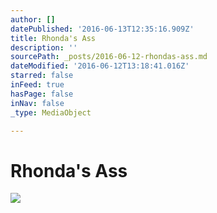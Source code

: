 ```yaml
---
author: []
datePublished: '2016-06-13T12:35:16.909Z'
title: Rhonda's Ass
description: ''
sourcePath: _posts/2016-06-12-rhondas-ass.md
dateModified: '2016-06-12T13:18:41.016Z'
starred: false
inFeed: true
hasPage: false
inNav: false
_type: MediaObject

---
```

# Rhonda's Ass
![](https://the-grid-user-content.s3-us-west-2.amazonaws.com/ed3e6f1d-0078-4b7e-aa2e-e10bfb6cfa13.jpg)